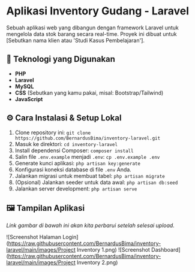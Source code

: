 # Aplikasi Inventory Gudang - Laravel

Sebuah aplikasi web yang dibangun dengan framework Laravel untuk mengelola data stok barang secara real-time. Proyek ini dibuat untuk [Sebutkan nama klien atau 'Studi Kasus Pembelajaran'].

## 🚀 Teknologi yang Digunakan
-   **PHP**
-   **Laravel**
-   **MySQL**
-   **CSS** (Sebutkan yang kamu pakai, misal: Bootstrap/Tailwind)
-   **JavaScript**

## ⚙️ Cara Instalasi & Setup Lokal
1.  Clone repository ini: `git clone https://github.com/BernardusBima/inventory-laravel.git`
2.  Masuk ke direktori: `cd inventory-laravel`
3.  Install dependensi Composer: `composer install`
4.  Salin file `.env.example` menjadi `.env`: `cp .env.example .env`
5.  Generate kunci aplikasi: `php artisan key:generate`
6.  Konfigurasi koneksi database di file `.env` Anda.
7.  Jalankan migrasi untuk membuat tabel: `php artisan migrate`
8.  (Opsional) Jalankan seeder untuk data awal: `php artisan db:seed`
9.  Jalankan server development: `php artisan serve`

## 🖼️ Tampilan Aplikasi
*Link gambar di bawah ini akan kita perbarui setelah selesai upload.*

![Screenshot Halaman Login](https://raw.githubusercontent.com/BernardusBima/inventory-laravel/main/images/Project Inventory 1.png)
![Screenshot Dashboard](https://raw.githubusercontent.com/BernardusBima/inventory-laravel/main/images/Project Inventory 2.png)
